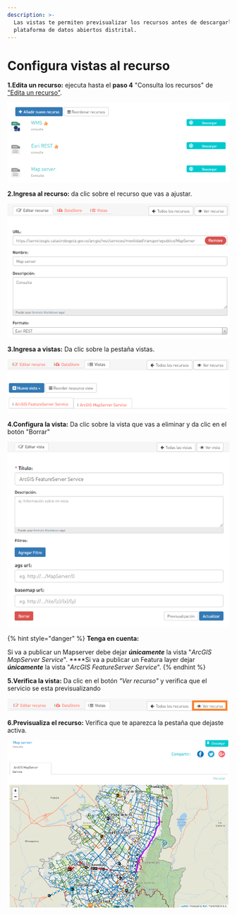 ```yaml
---
description: >-
  Las vistas te permiten previsualizar los recursos antes de descargarlos de la
  plataforma de datos abiertos distrital.
---
```


# Configura vistas al recurso

**1.Edita un recurso:** ejecuta hasta el **paso 4** "Consulta los recursos" de ["Edita un recurso"](https://datosbogota.gitbook.io/manual-usuario/agregar-un-conjunto-de-datos-o-dataset/edita-un-recurso). 

![](../.gitbook/assets/image%20%28138%29.png)

**2.Ingresa al recurso:** da clic sobre el recurso que vas a ajustar.

![](../.gitbook/assets/image%20%2863%29.png)

**3.Ingresa a vistas:** Da clic sobre la pestaña vistas.

![](../.gitbook/assets/image%20%28150%29.png)

**4.Configura la vista:** Da clic sobre la vista que vas a eliminar y da clic en el botón "Borrar"

![](../.gitbook/assets/image%20%28140%29.png)

{% hint style="danger" %}
**Tenga en cuenta:**

Si va a publicar un Mapserver debe dejar _**únicamente**_ la vista "_ArcGIS MapServer Service_".        ****Si va a publicar un Featura layer  dejar _**únicamente**_ la vista "_ArcGIS FeatureServer Service_".
{% endhint %}

**5.Verifica la vista:** Da clic en el botón _"Ver recurso"_ y verifica que el servicio se esta previsualizando

![](../.gitbook/assets/image%20%2845%29.png)

**6.Previsualiza el recurso:** Verifica que te aparezca la pestaña que dejaste activa.

![](../.gitbook/assets/image%20%2833%29.png)

